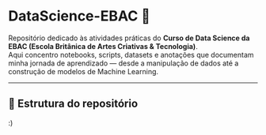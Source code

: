 # DataScience-EBAC 🚀

Repositório dedicado às atividades práticas do **Curso de Data Science da EBAC (Escola Britânica de Artes Criativas & Tecnologia)**.  
Aqui concentro notebooks, scripts, datasets e anotações que documentam minha jornada de aprendizado ― desde a manipulação de dados até a construção de modelos de Machine Learning.

---

## 📑 Estrutura do repositório

:)
